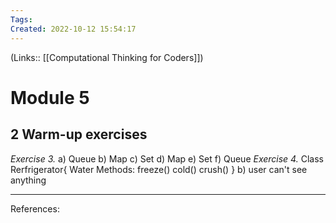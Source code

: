 ```yaml
---
Tags: 
Created: 2022-10-12 15:54:17
---
```

(Links:: [[Computational Thinking for Coders]])
# Module 5
## 2 Warm-up exercises
*Exercise 3.*
a) Queue
b) Map
c) Set
d) Map
e) Set
f) Queue
*Exercise 4.*
Class Rerfrigerator{
	Water
	Methods:
		freeze()
		cold()
		crush()
}
b) user can't see anything
___
References: